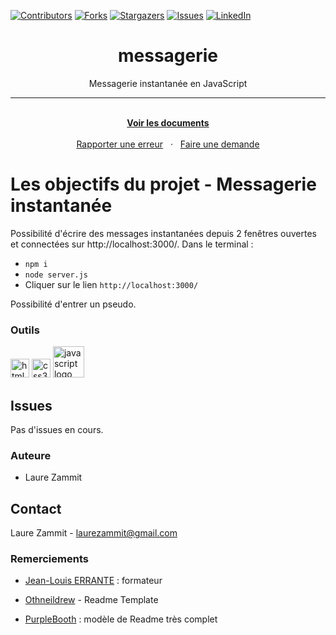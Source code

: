 [![Contributors][contributors-shield]][contributors-url]
[![Forks][forks-shield]][forks-url]
[![Stargazers][stars-shield]][stars-url]
[![Issues][issues-shield]][issues-url]
[![LinkedIn][linkedin-shield]][linkedin-url]

<div align="center">
    <h1 align="center">messagerie</h1>
    <p align="center">Messagerie instantanée en JavaScript</p>
    <hr>
    <p align="center">
        <br>
        <a href="https://github.com/LaureZammit/messagerie-js"><strong>Voir les documents</strong></a>
        <br>
        <br>
        <a href="https://github.com/LaureZammit/messagerie-js/issues">Rapporter une erreur</a>
        &nbsp
        ·
        &nbsp
        <a href="https://github.com/LaureZammit/messagerie-js/issues">Faire une demande</a>
    </p>
</div>

# Les objectifs du projet - Messagerie instantanée

Possibilité d'écrire des messages instantanées depuis 2 fenêtres ouvertes et connectées sur http://localhost:3000/.
Dans le terminal : 

* `npm i`
* `node server.js`
* Cliquer sur le lien `http://localhost:3000/`

Possibilité d'entrer un pseudo.

### Outils

<img src="https://cdn.jsdelivr.net/gh/devicons/devicon/icons/html5/html5-original.svg" height="30" alt="html5 logo"  /> 
<img src="https://cdn.jsdelivr.net/gh/devicons/devicon/icons/css3/css3-original.svg" height="30" alt="css3 logo"  />
<img src="https://cdn.jsdelivr.net/gh/devicons/devicon/icons/javascript/javascript-original.svg" height="50" alt="javascript logo"  />

## Issues

Pas d'issues en cours.

### Auteure
* Laure Zammit

## Contact
  
Laure Zammit - laurezammit@gmail.com

### Remerciements
* [Jean-Louis ERRANTE](https://www.errantecreation.com/) : formateur

* [Othneildrew](https://github.com/othneildrew/Best-README-Template/blob/master/README.md) - Readme Template
* [PurpleBooth](https://github.com/PurpleBooth/a-good-readme-template) : modèle de Readme très complet

<!-- MARKDOWN LINKS & IMAGES -->
<!-- https://www.markdownguide.org/basic-syntax/#reference-style-links -->
[contributors-shield]: https://img.shields.io/github/contributors/LaureZammit/messagerie-JS.svg?style=for-the-badge
[contributors-url]: https://github.com/LaureZammit/messagerie-JS/graphs/contributors
[forks-shield]: https://img.shields.io/github/forks/LaureZammit/messagerie-JS.svg?style=for-the-badge
[forks-url]: https://github.com/LaureZammit/messagerie-JS/forks
[stars-shield]: https://img.shields.io/github/stars/LaureZammit/messagerie-JS.svg?style=for-the-badge
[stars-url]: https://github.com/LaureZammit/messagerie-JS/stargazers
[issues-shield]: https://img.shields.io/github/issues/LaureZammit/messagerie-JS.svg?style=for-the-badge
[issues-url]: https://github.com/LaureZammit/messagerie-JS/issues

[linkedin-shield]: https://img.shields.io/badge/-LinkedIn-black.svg?style=for-the-badge&logo=linkedin&colorB=555
[linkedin-url]: https://www.linkedin.com/in/laure-zammit-84a3b3150/
